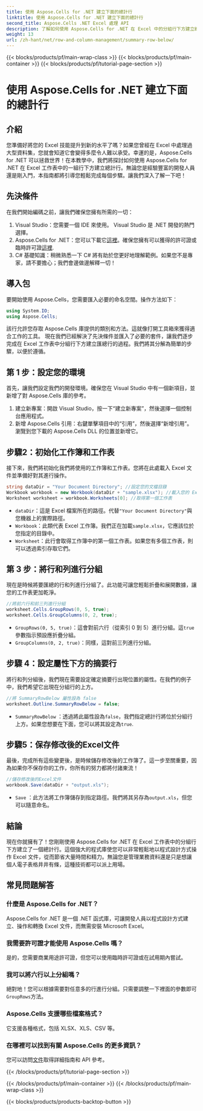 ```yaml
---
title: 使用 Aspose.Cells for .NET 建立下面的總計行
linktitle: 使用 Aspose.Cells for .NET 建立下面的總計行
second_title: Aspose.Cells .NET Excel 處理 API
description: 了解如何使用 Aspose.Cells for .NET 在 Excel 中的分組行下方建立總計行。包括逐步指南。
weight: 13
url: /zh-hant/net/row-and-column-management/summary-row-below/
---
```


{{< blocks/products/pf/main-wrap-class >}}
{{< blocks/products/pf/main-container >}}
{{< blocks/products/pf/tutorial-page-section >}}

# 使用 Aspose.Cells for .NET 建立下面的總計行

## 介紹
您準備好將您的 Excel 技能提升到新的水平了嗎？如果您曾經在 Excel 中處理過大型資料集，您就會知道它會變得多麼令人難以承受。幸運的是，Aspose.Cells for .NET 可以拯救世界！在本教學中，我們將探討如何使用 Aspose.Cells for .NET 在 Excel 工作表中的一組行下方建立總計行。無論您是經驗豐富的開發人員還是剛入門，本指南都將引導您輕鬆完成每個步驟。讓我們深入了解一下吧！
## 先決條件
在我們開始編碼之前，讓我們確保您擁有所需的一切：
1. Visual Studio：您需要一個 IDE 來使用。 Visual Studio 是 .NET 開發的熱門選擇。
2.  Aspose.Cells for .NET：您可以下載它[這裡](https://releases.aspose.com/cells/net/)。確保您擁有可以獲得的許可證或臨時許可證[這裡](https://purchase.aspose.com/temporary-license/).
3. C# 基礎知識：稍微熟悉一下 C# 將有助於您更好地理解範例。如果您不是專家，請不要擔心；我們會邊做邊解釋一切！
## 導入包
要開始使用 Aspose.Cells，您需要匯入必要的命名空間。操作方法如下：
```csharp
using System.IO;
using Aspose.Cells;
```
該行允許您存取 Aspose.Cells 庫提供的類別和方法。這就像打開工具箱來獲得適合工作的工具。 
現在我們已經解決了先決條件並匯入了必要的套件，讓我們逐步完成在 Excel 工作表中分組行下方建立匯總行的過程。我們將其分解為簡單的步驟，以便於遵循。
## 第 1 步：設定您的環境
首先，讓我們設定我們的開發環境。確保您在 Visual Studio 中有一個新項目，並新增了對 Aspose.Cells 庫的參考。
1. 建立新專案：開啟 Visual Studio，按一下“建立新專案”，然後選擇一個控制台應用程式。
2. 新增 Aspose.Cells 引用：右鍵單擊項目中的“引用”，然後選擇“新增引用”。瀏覽到您下載的 Aspose.Cells DLL 的位置並新增它。
## 步驟2：初始化工作簿和工作表
接下來，我們將初始化我們將使用的工作簿和工作表。您將在此處載入 Excel 文件並準備好對其進行操作。
```csharp
string dataDir = "Your Document Directory"; //設定您的文檔目錄
Workbook workbook = new Workbook(dataDir + "sample.xlsx"); //載入您的 Excel 文件
Worksheet worksheet = workbook.Worksheets[0]; //取得第一個工作表
```
- `dataDir`：這是 Excel 檔案所在的路徑。代替`"Your Document Directory"`與您機器上的實際路徑。
- `Workbook`：此類代表 Excel 工作簿。我們正在加載`sample.xlsx`，它應該位於您指定的目錄中。
- `Worksheet`：此行會取得工作簿中的第一個工作表。如果您有多個工作表，則可以透過索引存取它們。
## 第 3 步：將行和列進行分組
現在是時候將要匯總的行和列進行分組了。此功能可讓您輕鬆折疊和展開數據，讓您的工作表更加乾淨。
```csharp
//將前六行和前三列進行分組
worksheet.Cells.GroupRows(0, 5, true);
worksheet.Cells.GroupColumns(0, 2, true);
```
- `GroupRows(0, 5, true)`：這會對前六行（從索引 0 到 5）進行分組。這`true`參數指示預設應折疊分組。
- `GroupColumns(0, 2, true)`：同樣，這對前三列進行分組。
## 步驟 4：設定屬性下方的摘要行
將行和列分組後，我們現在需要設定確定摘要行出現位置的屬性。在我們的例子中，我們希望它出現在分組行的上方。
```csharp
//將 SummaryRowBelow 屬性設為 false
worksheet.Outline.SummaryRowBelow = false;
```
- `SummaryRowBelow` ：透過將此屬性設為`false`，我們指定總計行將位於分組行上方。如果您想要在下面，您可以將其設定為`true`.
## 步驟5：保存修改後的Excel文件
最後，完成所有這些變更後，是時候儲存修改後的工作簿了。這一步至關重要，因為如果你不保存你的工作，你所有的努力都將付諸東流！
```csharp
//儲存修改後的Excel文件
workbook.Save(dataDir + "output.xls");
```
- `Save` ：此方法將工作簿儲存到指定路徑。我們將其另存為`output.xls`，但您可以隨意命名。
## 結論
現在你就擁有了！您剛剛使用 Aspose.Cells for .NET 在 Excel 工作表中的分組行下方建立了一個總計行。這個強大的程式庫使您可以非常輕鬆地以程式設計方式操作 Excel 文件，從而節省大量時間和精力。無論您是管理業務資料還是只是想讓個人電子表格井井有條，這種技術都可以派上用場。
## 常見問題解答
### 什麼是 Aspose.Cells for .NET？  
Aspose.Cells for .NET 是一個 .NET 函式庫，可讓開發人員以程式設計方式建立、操作和轉換 Excel 文件，而無需安裝 Microsoft Excel。
### 我需要許可證才能使用 Aspose.Cells 嗎？  
是的，您需要商業用途許可證，但您可以使用臨時許可證或在試用期內嘗試。
### 我可以將六行以上分組嗎？  
絕對地！您可以根據需要對任意多的行進行分組。只需要調整一下裡面的參數即可`GroupRows`方法。
### Aspose.Cells 支援哪些檔案格式？  
它支援各種格式，包括 XLSX、XLS、CSV 等。
### 在哪裡可以找到有關 Aspose.Cells 的更多資訊？  
您可以訪問[文件](https://reference.aspose.com/cells/net/)取得詳細指南和 API 參考。

{{< /blocks/products/pf/tutorial-page-section >}}

{{< /blocks/products/pf/main-container >}}
{{< /blocks/products/pf/main-wrap-class >}}

{{< blocks/products/products-backtop-button >}}
